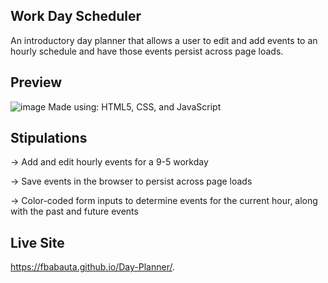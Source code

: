 ## Work Day Scheduler

An introductory day planner that allows a user to edit and add events to an hourly schedule and have those events persist across page loads.

## Preview
![image](https://user-images.githubusercontent.com/70370805/99403100-2d92e200-288e-11eb-9ffa-32bc3b91f133.png)
Made using: HTML5, CSS, and JavaScript

## Stipulations
&rightarrow; Add and edit hourly events for a 9-5 workday

&rightarrow; Save events in the browser to persist across page loads

&rightarrow; Color-coded form inputs to determine events for the current hour, along with the past and future events

## Live Site
https://fbabauta.github.io/Day-Planner/.



